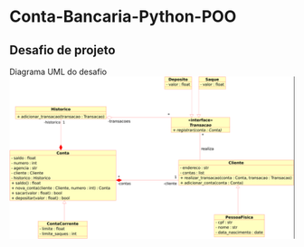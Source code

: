 # Conta-Bancaria-Python-POO

## Desafio de projeto

Diagrama UML do desafio
![](DiagramaDesafioContaBancaria.png)

